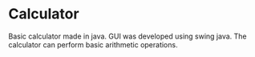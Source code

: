 # Calculator
Basic calculator made in java. GUI was developed using swing java. The calculator can perform basic arithmetic operations. 
